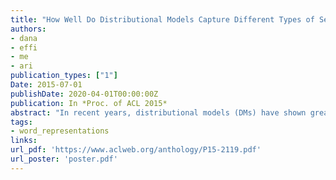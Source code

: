 ```yaml
---
title: "How Well Do Distributional Models Capture Different Types of Semantic Knowledge?"
authors:
- dana
- effi
- me
- ari
publication_types: ["1"]
Date: 2015-07-01
publishDate: 2020-04-01T00:00:00Z
publication: In *Proc. of ACL 2015*
abstract: "In recent years, distributional models (DMs) have shown great success in representing lexical semantics. In this work we show that the extent to which DMs represent semantic knowledge is highly dependent on the type of knowledge. We pose the task of predicting properties of concrete nouns in a supervised setting, and compare between learning taxonomic properties (e.g., animacy) and attributive properties (e.g., size, color). We employ four state-of-the-art DMs as sources of feature representation for this task, and show that they all yield poor results when tested on attributive properties, achieving no more than an average F-score of 0.37 in the binary property prediction task, compared to 0.73 on taxonomic properties. Our results suggest that the distributional hypothesis may not be equally applicable to all types of semantic information."
tags:
- word_representations
links:
url_pdf: 'https://www.aclweb.org/anthology/P15-2119.pdf'
url_poster: 'poster.pdf'
---
```

